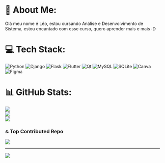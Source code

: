 # 💫 About Me:
Olá meu nome é Léo, estou cursando Análise e Desenvolvimento de Sistema, estou encantado com esse curso, quero aprender mais e mais :D


# 💻 Tech Stack:
![Python](https://img.shields.io/badge/python-3670A0?style=for-the-badge&logo=python&logoColor=ffdd54) ![Django](https://img.shields.io/badge/django-%23092E20.svg?style=for-the-badge&logo=django&logoColor=white) ![Flask](https://img.shields.io/badge/flask-%23000.svg?style=for-the-badge&logo=flask&logoColor=white) ![Flutter](https://img.shields.io/badge/Flutter-%2302569B.svg?style=for-the-badge&logo=Flutter&logoColor=white) ![Qt](https://img.shields.io/badge/Qt-%23217346.svg?style=for-the-badge&logo=Qt&logoColor=white) ![MySQL](https://img.shields.io/badge/mysql-%2300000f.svg?style=for-the-badge&logo=mysql&logoColor=white) ![SQLite](https://img.shields.io/badge/sqlite-%2307405e.svg?style=for-the-badge&logo=sqlite&logoColor=white) ![Canva](https://img.shields.io/badge/Canva-%2300C4CC.svg?style=for-the-badge&logo=Canva&logoColor=white) ![Figma](https://img.shields.io/badge/figma-%23F24E1E.svg?style=for-the-badge&logo=figma&logoColor=white)
# 📊 GitHub Stats:
![](https://github-readme-stats.vercel.app/api?username=leo-ti&theme=monokai&hide_border=false&include_all_commits=false&count_private=false)<br/>
![](https://github-readme-streak-stats.herokuapp.com/?user=leo-ti&theme=monokai&hide_border=false)<br/>
![](https://github-readme-stats.vercel.app/api/top-langs/?username=leo-ti&theme=monokai&hide_border=false&include_all_commits=false&count_private=false&layout=compact)

### 🔝 Top Contributed Repo
![](https://github-contributor-stats.vercel.app/api?username=leo-ti&limit=5&theme=monokai&combine_all_yearly_contributions=true)

---
[![](https://visitcount.itsvg.in/api?id=leo-ti&icon=0&color=2)](https://visitcount.itsvg.in)

<!-- Proudly created with GPRM ( https://gprm.itsvg.in ) -->